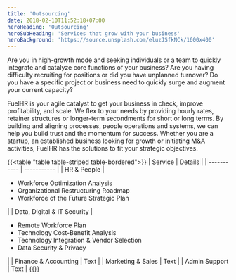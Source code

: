 ```yaml
---
title: 'Outsourcing'
date: 2018-02-10T11:52:18+07:00
heroHeading: 'Outsourcing'
heroSubHeading: 'Services that grow with your business'
heroBackground: 'https://source.unsplash.com/eluzJSfkNCk/1600x400'
---
```


Are you in high-growth mode and seeking individuals or a team to quickly integrate and catalyze core functions of your business? Are you having difficulty recruiting for positions or did you have unplanned turnover? Do you have a specific project or business need to quickly surge and augment your current capacity? ​

FuelHR is your agile catalyst to get your business in check,  improve profitability, and scale. We flex to your needs by providing hourly rates, retainer structures or longer-term secondments for short or long terms. By building and aligning processes, people operations and systems, we can help you build trust and the momentum for success. Whether you are a startup, an established business looking for growth or initiating M&A activities, FuelHR has the solutions to fit your strategic objectives. 

{{<table "table table-striped table-bordered">}}
| Service      | Details |
| ----------- | ----------- |
| HR & People      | <ul><li>Workforce Optimization Analysis</li><li>Organizational Restructuring Roadmap</li><li>Workforce of the Future Strategic Plan</li></ul> |
| Data, Digital & IT Security   | <ul><li>Remote Workforce Plan</li><li>Technology Cost-Benefit Analysis</li><li>Technology Integration & Vendor Selection</li><li>Data Security & Privacy</li></ul>        |
| Finance & Accounting | Text |
| Marketing & Sales | Text |
| Admin Support | Text |
{{</table>}}